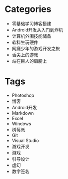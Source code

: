 # Categories

* 零基础学习博客搭建
* Android开发从入门到炸机
* 计算机外围技能储备
* 软科生玩硬件
* 网瘾少年的游戏开发之旅
* 舌尖上的游戏
* 站在巨人的肩膀上

# Tags

* Photoshop
* 博客
* Android开发
* Markdown
* Excel
* Windows
* 树莓派
* Git
* Visual Studio
* 游戏开发
* 游戏
* 引导设计
* 虚幻
* 数字签名